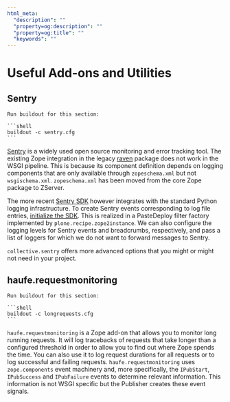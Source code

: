 ```yaml
---
html_meta:
  "description": ""
  "property=og:description": ""
  "property=og:title": ""
  "keywords": ""
---
```


# Useful Add-ons and Utilities

## Sentry

````{sidebar} Build now
Run buildout for this section:

```shell
buildout -c sentry.cfg
```
````

[Sentry](https://sentry.io/welcome/) is a widely used open source monitoring and error tracking tool.
The existing Zope integration in the legacy [raven](https://pypi.org/project/raven/) package does not work in the WSGI pipeline.
This is because its component definition depends on logging components that are only available through `zopeschema.xml` but not `wsgischema.xml`.
`zopeschema.xml` has been moved from the core Zope package to ZServer.

The more recent [Sentry SDK](https://github.com/getsentry/sentry-python) however integrates with the standard Python logging infrastructure.
To create Sentry events corresponding to log file entries, [initialize the SDK](https://docs.sentry.io/platforms/python/logging).
This is realized in a PasteDeploy filter factory implemented by `plone.recipe.zope2instance`.
We can also configure the logging levels for Sentry events and breadcrumbs, respectively, and pass a list of loggers for which we do not want to forward messages to Sentry.

`collective.sentry` offers more advanced options that you might or might not need in your project.

## haufe.requestmonitoring

````{sidebar} Build now
Run buildout for this section:

```shell
buildout -c longrequests.cfg
```
````

`haufe.requestmonitoring` is a Zope add-on that allows you to monitor long running requests.
It will log tracebacks of requests that take longer than a configured threshold in order to allow you to find out where Zope spends the time.
You can also use it to log request durations for all requests or to log successful and failing requests.
`haufe.requestmonitoring` uses `zope.components` event machinery and, more specifically, the `IPubStart`, `IPubSuccess` and `IPubFailure` events to determine relevant information.
This information is not WSGI specific but the Publisher creates these event signals.
